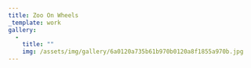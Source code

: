 ```yaml
---
title: Zoo On Wheels
_template: work
gallery:
  - 
    title: ""
    img: /assets/img/gallery/6a0120a735b61b970b0120a8f1855a970b.jpg
---
```

